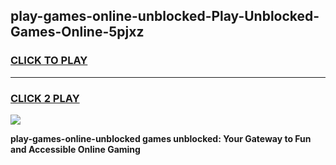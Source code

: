 
## play-games-online-unblocked-Play-Unblocked-Games-Online-5pjxz
<h3>
<a href="https://premium76.site?title=play-games-online-unblocked&ref=24A">CLICK TO PLAY</a></h3>
<hr>

<h3>
<a href="https://premium76.site?title=play-games-online-unblocked&ref=24A">CLICK 2 PLAY</a>
  
</h3>

<a href="https://premium76.site?title=play-games-online-unblocked&ref=24A"><img src="https://clearcache.store/games.png"></a>


**play-games-online-unblocked games unblocked: Your Gateway to Fun and Accessible Online Gaming**
